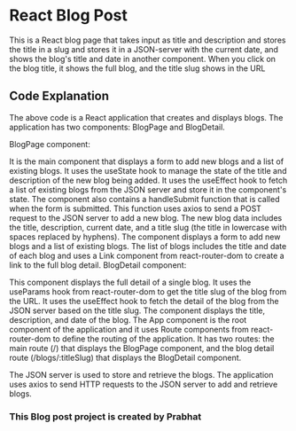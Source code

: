 # React Blog Post

This is a React blog page that takes input as title and description and stores the title in a slug and stores it in a JSON-server with the current date, and shows the blog's title and date in another component. When you click on the blog title, it shows the full blog, and the title slug shows in the URL

## Code Explanation

The above code is a React application that creates and displays blogs. The application has two components: BlogPage and BlogDetail.

BlogPage component:

It is the main component that displays a form to add new blogs and a list of existing blogs.
It uses the useState hook to manage the state of the title and description of the new blog being added.
It uses the useEffect hook to fetch a list of existing blogs from the JSON server and store it in the component's state.
The component also contains a handleSubmit function that is called when the form is submitted. This function uses axios to send a POST request to the JSON server to add a new blog. The new blog data includes the title, description, current date, and a title slug (the title in lowercase with spaces replaced by hyphens).
The component displays a form to add new blogs and a list of existing blogs. The list of blogs includes the title and date of each blog and uses a Link component from react-router-dom to create a link to the full blog detail.
BlogDetail component:

This component displays the full detail of a single blog.
It uses the useParams hook from react-router-dom to get the title slug of the blog from the URL.
It uses the useEffect hook to fetch the detail of the blog from the JSON server based on the title slug.
The component displays the title, description, and date of the blog.
The App component is the root component of the application and it uses Route components from react-router-dom to define the routing of the application. It has two routes: the main route (/) that displays the BlogPage component, and the blog detail route (/blogs/:titleSlug) that displays the BlogDetail component.

The JSON server is used to store and retrieve the blogs. The application uses axios to send HTTP requests to the JSON server to add and retrieve blogs.

### This Blog post project is created by Prabhat
